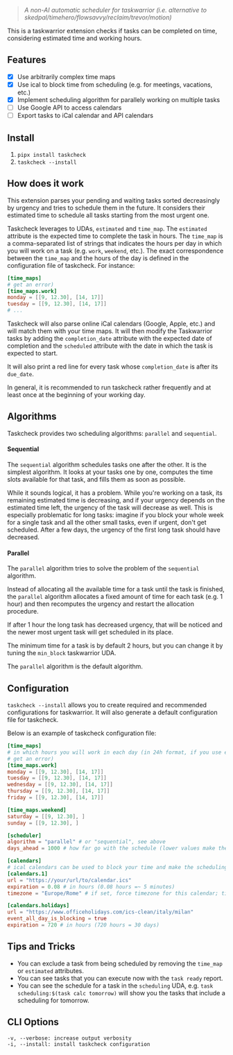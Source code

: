 
> _A non-AI automatic scheduler for taskwarrior (i.e. alternative to skedpal/timehero/flowsavvy/reclaim/trevor/motion)_

This is a taskwarrior extension checks if tasks can be completed on time, considering estimated time and working hours.

## Features

- [x] Use arbitrarily complex time maps
- [x] Use ical to block time from scheduling (e.g. for meetings, vacations, etc.)
- [x] Implement scheduling algorithm for parallely working on multiple tasks
- [ ] Use Google API to access calendars
- [ ] Export tasks to iCal calendar and API calendars

## Install

1. `pipx install taskcheck`
2. `taskcheck --install`

## How does it work

This extension parses your pending and waiting tasks sorted decreasingly by urgency and tries to schedule them in the future.
It considers their estimated time to schedule all tasks starting from the most urgent one.

Taskcheck leverages to UDAs, `estimated` and `time_map`. The `estimated` attribute is
the expected time to complete the task in hours. The `time_map` is a comma-separated list of strings
that indicates the hours per day in which you will work on a task (e.g. `work`, `weekend`, etc.).
The exact correspondence between the `time_map` and the hours of the day is defined in the configuration
file of taskcheck. For instance:

```toml
[time_maps]
# get an error)
[time_maps.work]
monday = [[9, 12.30], [14, 17]]
tuesday = [[9, 12.30], [14, 17]]
# ...
```

Taskcheck will also parse online iCal calendars (Google, Apple, etc.) and will match them with your time maps.
It will then modify the Taskwarrior tasks by adding the `completion_date` attribute with the expected
date of completion and the `scheduled` attribute with the date in which the task is expected to
start.

It will also print a red line for every task whose `completion_date` is after its `due_date`.

In general, it is recommended to run taskcheck rather frequently and at least once at the beginning
of your working day.

## Algorithms

Taskcheck provides two scheduling algorithms: `parallel` and `sequential`.

#### Sequential

The `sequential` algorithm schedules tasks one after the other. It is the simplest algorithm.
It looks at your tasks one by one, computes the time slots available for that task, and fills them
as soon as possible.

While it sounds logical, it has a problem.
While you're working on a task, its remaining estimated time is decreasing, and if your urgency
depends on the estimated time left, the urgency of the task will decrease as well.
This is especially problematic for long tasks: imagine if you block your whole week for a single
task and all the other small tasks, even if urgent, don't get scheduled. After a few days, the
urgency of the first long task should have decreased.

#### Parallel

The `parallel` algorithm tries to solve the problem of the `sequential` algorithm.

Instead of allocating all the available time for a task until the task is finished, the `parallel`
algorithm allocates a fixed amount of time for each task (e.g. 1 hour) and then recomputes the
urgency and restart the allocation procedure.

If after 1 hour the long task has decreased urgency, that will be noticed and the newer most urgent
task will get scheduled in its place.

The minimum time for a task is by default 2 hours, but you can change it by tuning the `min_block`
taskwarrior UDA.

The `parallel` algorithm is the default algorithm.

## Configuration

`taskcheck --install` allows you to create required and recommended configurations for
   taskwarrior. It will also generate a default configuration file for taskcheck.

Below is an example of taskcheck configuration file:

```toml
[time_maps]
# in which hours you will work in each day (in 24h format, if you use e.g. 25.67 you will likely 
# get an error)
[time_maps.work]
monday = [[9, 12.30], [14, 17]]
tuesday = [[9, 12.30], [14, 17]]
wednesday = [[9, 12.30], [14, 17]]
thursday = [[9, 12.30], [14, 17]]
friday = [[9, 12.30], [14, 17]]

[time_maps.weekend]
saturday = [[9, 12.30], ]
sunday = [[9, 12.30], ]

[scheduler]
algorithm = "parallel" # or "sequential", see above
days_ahead = 1000 # how far go with the schedule (lower values make the computation faster)

[calendars]
# ical calendars can be used to block your time and make the scheduling more precise
[calendars.1]
url = "https://your/url/to/calendar.ics"
expiration = 0.08 # in hours (0.08 hours =~ 5 minutes)
timezone = "Europe/Rome" # if set, force timezone for this calendar; timezone values are TZ identifiers (https://en.wikipedia.org/wiki/List_of_tz_database_time_zones)

[calendars.holidays]
url = "https://www.officeholidays.com/ics-clean/italy/milan"
event_all_day_is_blocking = true
expiration = 720 # in hours (720 hours = 30 days)
```

## Tips and Tricks

- You can exclude a task from being scheduled by removing the `time_map` or `estimated` attributes.
- You can see tasks that you can execute now with the `task ready` report.
- You can see the schedule for a task in the `scheduling` UDA, e.g. `task scheduling:$(task calc
tomorrow)` will show you the tasks that include a scheduling for tomorrow.

## CLI Options

```
-v, --verbose: increase output verbosity
-i, --install: install taskcheck configuration
```
